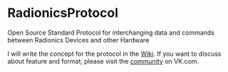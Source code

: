 # RadionicsProtocol
Open Source Standard Protocol for interchanging data and commands between Radionics Devices and other Hardware

I will write the concept for the protocol in the [Wiki](https://github.com/isuretpolos/RadionicsProtocol/wiki/The-Proof-of-Concept-for-0.1). If you want to discuss about feature and format, please visit the [community](https://vk.com/aetherone) on VK.com.
